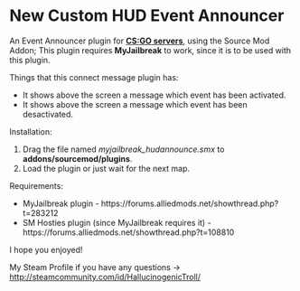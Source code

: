 <h1>New Custom HUD Event Announcer</h1>

An Event Announcer plugin for <u><b> CS:GO servers</b></u>, using the Source Mod Addon;
This plugin requires <b>MyJailbreak</b> to work, since it is to be used with this plugin.


Things that this connect message plugin has:

<ul>
<li>It shows above the screen a message which event has been activated.</li>
<li>It shows above the screen a message which event has been desactivated.</li>
</ul>


Installation:
<ol>
<li>Drag the file named <i>myjailbreak_hudannounce.smx</i> to <b>addons/sourcemod/plugins</b>.</li>
<li>Load the plugin or just wait for the next map.</li>
</ol>

Requirements:
<ul>
<li> MyJailbreak plugin - https://forums.alliedmods.net/showthread.php?t=283212</li>
<li> SM Hosties plugin (since MyJailbreak requires it) - https://forums.alliedmods.net/showthread.php?t=108810</li>
</ul>

I hope you enjoyed!

My Steam Profile if you have any questions -> http://steamcommunity.com/id/HallucinogenicTroll/

